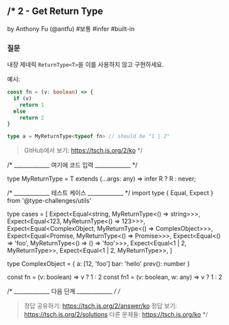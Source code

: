 /*
  2 - Get Return Type
  -------
  by Anthony Fu (@antfu) #보통 #infer #built-in

  ### 질문

  내장 제네릭 `ReturnType<T>`을 이를 사용하지 않고 구현하세요.

  예시:

  ```ts
  const fn = (v: boolean) => {
    if (v)
      return 1
    else
      return 2
  }

  type a = MyReturnType<typeof fn> // should be "1 | 2"
  ```

  > GitHub에서 보기: https://tsch.js.org/2/ko
*/

/* _____________ 여기에 코드 입력 _____________ */

type MyReturnType<T extends Function> = T extends (...args: any) => infer R ? R : never;

/* _____________ 테스트 케이스 _____________ */
import type { Equal, Expect } from '@type-challenges/utils'

type cases = [
  Expect<Equal<string, MyReturnType<() => string>>>,
  Expect<Equal<123, MyReturnType<() => 123>>>,
  Expect<Equal<ComplexObject, MyReturnType<() => ComplexObject>>>,
  Expect<Equal<Promise<boolean>, MyReturnType<() => Promise<boolean>>>>,
  Expect<Equal<() => 'foo', MyReturnType<() => () => 'foo'>>>,
  Expect<Equal<1 | 2, MyReturnType<typeof fn>>>,
  Expect<Equal<1 | 2, MyReturnType<typeof fn1>>>,
]

type ComplexObject = {
  a: [12, 'foo']
  bar: 'hello'
  prev(): number
}

const fn = (v: boolean) => v ? 1 : 2
const fn1 = (v: boolean, w: any) => v ? 1 : 2

/* _____________ 다음 단계 _____________ */
/*
  > 정답 공유하기: https://tsch.js.org/2/answer/ko
  > 정답 보기: https://tsch.js.org/2/solutions
  > 다른 문제들: https://tsch.js.org/ko
*/
